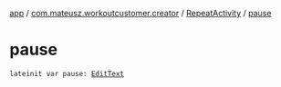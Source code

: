 [app](../../index.md) / [com.mateusz.workoutcustomer.creator](../index.md) / [RepeatActivity](index.md) / [pause](./pause.md)

# pause

`lateinit var pause: `[`EditText`](https://developer.android.com/reference/android/widget/EditText.html)